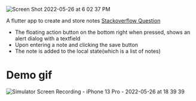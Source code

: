 ![Screen Shot 2022-05-26 at 6 02 37 PM](https://user-images.githubusercontent.com/16275252/170607949-0957e359-6765-40ec-852b-df5e659bc0b9.png)


A flutter app to create and store notes [Stackoverflow Question](https://stackoverflow.com/questions/72398903/flutter-buttons-that-create-widgets-or-similar)

- The floating action button on the bottom right when pressed, shows an alert dialog with a textfield
- Upon entering a note and clicking the save button
- The note is added to the local state(which is a list of notes)


# Demo gif

![Simulator Screen Recording - iPhone 13 Pro - 2022-05-26 at 18 39 39](https://user-images.githubusercontent.com/16275252/170614362-7ce8a649-d44a-4f50-a2c2-a3b15a89a122.gif)
